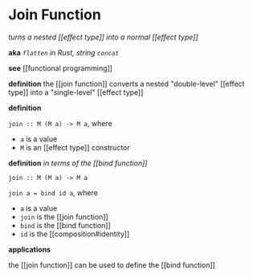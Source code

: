 # Join Function

_turns a nested [[effect type]] into a normal [[effect type]]_

**aka** _`flatten` in Rust, string `concat`_

**see** [[functional programming]]

**definition** the [[join function]] converts a nested "double-level" [[effect type]] into a "single-level" [[effect type]]

**definition**

`join :: M (M a) -> M a`, where

- `a` is a value
- `M` is an [[effect type]] constructor

**definition** _in terms of the [[bind function]]_

`join :: M (M a) -> M a`

`join a = bind id a`, where

- `a` is a value
- `join` is the [[join function]]
- `bind` is the [[bind function]]
- `id` is the [[composition#identity]]

**applications**

the [[join function]] can be used to define the [[bind function]]

